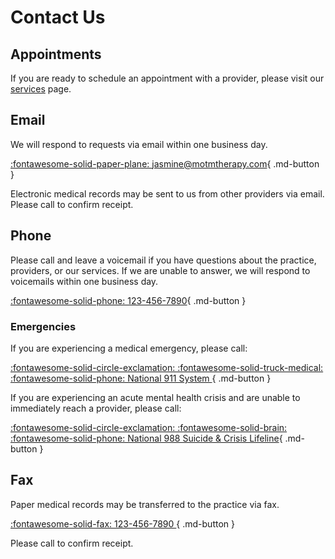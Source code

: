 # Contact Us

## Appointments

If you are ready to schedule an appointment with a provider, please visit our [services](services.md) page.

## Email

We will respond to requests via email within one business day.

[:fontawesome-solid-paper-plane:  jasmine@motmtherapy.com](mailto:jasmine@motmtherapy.com){ .md-button }


Electronic medical records may be sent to us from other providers via email. Please call to confirm receipt.

## Phone

Please call and leave a voicemail if you have questions about the practice, providers, or our services.
If we are unable to answer, we will respond to voicemails within one business day.

[:fontawesome-solid-phone:  123-456-7890](tel:1234567890){ .md-button }

### Emergencies

If you are experiencing a medical emergency, please call:

[:fontawesome-solid-circle-exclamation: :fontawesome-solid-truck-medical: :fontawesome-solid-phone:  National 911 System ](tel:911){ .md-button }

If you are experiencing an acute mental health crisis and are unable to immediately reach a provider,
please call:

[:fontawesome-solid-circle-exclamation: :fontawesome-solid-brain: :fontawesome-solid-phone:  National 988 Suicide & Crisis Lifeline](tel:988){ .md-button }

## Fax

Paper medical records may be transferred to the practice via fax.

[:fontawesome-solid-fax:  123-456-7890 ](tel:1234567890){ .md-button }

Please call to confirm receipt.
